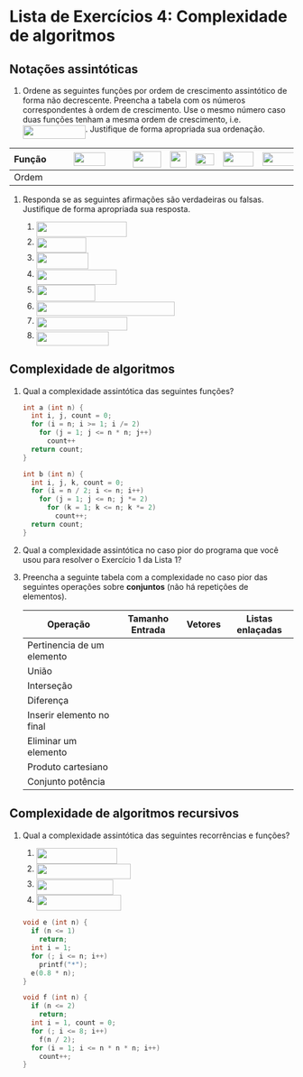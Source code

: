 # Lista de Exercícios 4: Complexidade de algoritmos

## Notações assintóticas

1. Ordene as seguintes funções por ordem de crescimento assintótico de forma não
decrescente. Preencha a tabela com os números correspondentes à ordem de 
crescimento. Use o mesmo número caso duas funções tenham a mesma ordem de 
crescimento, i.e. <img src="https://rawgit.com/alessandrojean/AED-I-2018.1/master/lists/list-04/svgs/1fbce93542e8f17dc1d3a148dde2a325.svg?invert_in_darkmode" align=middle width=111.04087500000001pt height=24.65759999999998pt/>. Justifique de forma apropriada
sua ordenação.

| Função | <img src="https://rawgit.com/alessandrojean/AED-I-2018.1/master/lists/list-04/svgs/dcca91a3a77c6055fef6c77fdf4b44c5.svg?invert_in_darkmode" align=middle width=16.34523pt height=21.839399999999983pt/> | <img src="https://rawgit.com/alessandrojean/AED-I-2018.1/master/lists/list-04/svgs/b0cfd2abfaffc29bb397536441842532.svg?invert_in_darkmode" align=middle width=56.49187500000001pt height=24.65759999999998pt/> | <img src="https://rawgit.com/alessandrojean/AED-I-2018.1/master/lists/list-04/svgs/88ae1e7d87608a5ea339db7350692c67.svg?invert_in_darkmode" align=middle width=16.34523pt height=21.839399999999983pt/> | <img src="https://rawgit.com/alessandrojean/AED-I-2018.1/master/lists/list-04/svgs/387c646a307de8023b04bffb886f24ee.svg?invert_in_darkmode" align=middle width=50.038395pt height=29.19113999999999pt/> | <img src="https://rawgit.com/alessandrojean/AED-I-2018.1/master/lists/list-04/svgs/a9f328d5a2bf4c15e050611fa6a39c28.svg?invert_in_darkmode" align=middle width=29.707260000000005pt height=29.19113999999999pt/> | <img src="https://rawgit.com/alessandrojean/AED-I-2018.1/master/lists/list-04/svgs/a4dae61405b4eb1ccecbcc5700b25f03.svg?invert_in_darkmode" align=middle width=32.87691pt height=21.18732pt/> | <img src="https://rawgit.com/alessandrojean/AED-I-2018.1/master/lists/list-04/svgs/38770a8d9227f63841ed3c92db3d7e51.svg?invert_in_darkmode" align=middle width=53.771025pt height=26.76201000000001pt/> | <img src="https://rawgit.com/alessandrojean/AED-I-2018.1/master/lists/list-04/svgs/2d12bf257d5566a2e9a51e2dbbf0b0cf.svg?invert_in_darkmode" align=middle width=55.528935pt height=24.65759999999998pt/> | <img src="https://rawgit.com/alessandrojean/AED-I-2018.1/master/lists/list-04/svgs/ebcbccbc670c95a08bb5121f73b0b80f.svg?invert_in_darkmode" align=middle width=26.21223pt height=21.839399999999983pt/> | <img src="https://rawgit.com/alessandrojean/AED-I-2018.1/master/lists/list-04/svgs/cc8777dc41169b621abb9344d4935585.svg?invert_in_darkmode" align=middle width=22.332750000000004pt height=26.76201000000001pt/> | <img src="https://rawgit.com/alessandrojean/AED-I-2018.1/master/lists/list-04/svgs/124ea1296f906499daca48407c9fee04.svg?invert_in_darkmode" align=middle width=51.259725pt height=29.534339999999986pt/> |
| ------ | - | - | - | - | - | - | - | - | - | - | - |
| Ordem  | | | | | | | | | | | | |


1. Responda se as seguintes afirmações são verdadeiras ou falsas. Justifique de
forma apropriada sua resposta.

   1. <img src="https://rawgit.com/alessandrojean/AED-I-2018.1/master/lists/list-04/svgs/0b5335df487410f1447ace499a130d4d.svg?invert_in_darkmode" align=middle width=160.331655pt height=26.76201000000001pt/>
   1. <img src="https://rawgit.com/alessandrojean/AED-I-2018.1/master/lists/list-04/svgs/19563bd6d18a7da7faed2723818a6e91.svg?invert_in_darkmode" align=middle width=88.58536500000001pt height=26.76201000000001pt/>
   1. <img src="https://rawgit.com/alessandrojean/AED-I-2018.1/master/lists/list-04/svgs/f0959f73043032993e43707287161075.svg?invert_in_darkmode" align=middle width=92.83197pt height=29.64951000000001pt/>
   1. <img src="https://rawgit.com/alessandrojean/AED-I-2018.1/master/lists/list-04/svgs/4d81425447d9cee969b4d01354a6cab8.svg?invert_in_darkmode" align=middle width=142.633425pt height=26.76201000000001pt/>
   1. <img src="https://rawgit.com/alessandrojean/AED-I-2018.1/master/lists/list-04/svgs/998ae4f4d9dbba674264dbece9af6102.svg?invert_in_darkmode" align=middle width=104.322735pt height=29.19113999999999pt/>
   1. <img src="https://rawgit.com/alessandrojean/AED-I-2018.1/master/lists/list-04/svgs/610dd2bc8fa40e7dbef7c09ccd14ef61.svg?invert_in_darkmode" align=middle width=244.948605pt height=24.65759999999998pt/>
   1. <img src="https://rawgit.com/alessandrojean/AED-I-2018.1/master/lists/list-04/svgs/89dd0bfc1473f1b3ba5338176c92815f.svg?invert_in_darkmode" align=middle width=161.301855pt height=24.65759999999998pt/>
   1. <img src="https://rawgit.com/alessandrojean/AED-I-2018.1/master/lists/list-04/svgs/6dce598f99862511cf9425f5ce48459d.svg?invert_in_darkmode" align=middle width=128.86648499999998pt height=24.65759999999998pt/>

## Complexidade de algoritmos

1. Qual a complexidade assintótica das seguintes funções?

   ```c
   int a (int n) {
     int i, j, count = 0;
     for (i = n; i >= 1; i /= 2)
       for (j = 1; j <= n * n; j++)
         count++
     return count;
   }

   int b (int n) {
     int i, j, k, count = 0;
     for (i = n / 2; i <= n; i++)
       for (j = 1; j <= n; j *= 2)
         for (k = 1; k <= n; k *= 2)
           count++;
     return count;
   }
   ```

1. Qual a complexidade assintótica no caso pior do programa que você usou para
resolver o Exercício 1 da Lista 1?

1. Preencha a seguinte tabela com a complexidade no caso pior das seguintes
operações sobre **conjuntos** (não há repetições de elementos).

   | Operação                   | Tamanho Entrada | Vetores | Listas enlaçadas |
   | -------------------------- | --------------- | ------- | ---------------- |
   | Pertinencia de um elemento |                 |         |                  |
   | União                      |                 |         |                  |
   | Interseção                 |                 |         |                  |
   | Diferença                  |                 |         |                  |
   | Inserir elemento no final  |                 |         |                  |
   | Eliminar um elemento       |                 |         |                  |
   | Produto cartesiano         |                 |         |                  |
   | Conjunto potência          |                 |         |                  |

## Complexidade de algoritmos recursivos

1. Qual a complexidade assintótica das seguintes recorrências e funções?
   1. <img src="https://rawgit.com/alessandrojean/AED-I-2018.1/master/lists/list-04/svgs/7eda8185a7bb52c63b4c7ec0a9535e6e.svg?invert_in_darkmode" align=middle width=142.95798pt height=27.94572000000001pt/>
   1. <img src="https://rawgit.com/alessandrojean/AED-I-2018.1/master/lists/list-04/svgs/2a746b13435ce5d6bdd317dad6c15026.svg?invert_in_darkmode" align=middle width=167.345805pt height=27.94572000000001pt/>
   1. <img src="https://rawgit.com/alessandrojean/AED-I-2018.1/master/lists/list-04/svgs/c346146eed2fb6bc0133b918fcb42314.svg?invert_in_darkmode" align=middle width=136.63716000000002pt height=27.94572000000001pt/>
   1. <img src="https://rawgit.com/alessandrojean/AED-I-2018.1/master/lists/list-04/svgs/dd7e2bd6b1410419955d9bd782ffe322.svg?invert_in_darkmode" align=middle width=150.10396500000002pt height=27.94572000000001pt/>

   ```c
   void e (int n) {
     if (n <= 1)
       return;
     int i = 1;
     for (; i <= n; i++)
       printf("*");
     e(0.8 * n);
   }

   void f (int n) {
     if (n <= 2)
       return;
     int i = 1, count = 0;
     for (; i <= 8; i++)
       f(n / 2);
     for (i = 1; i <= n * n * n; i++)
       count++;
   }
   ```